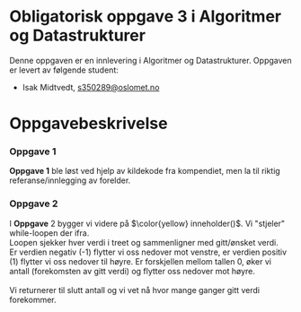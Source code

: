 # Obligatorisk oppgave 3 i Algoritmer og Datastrukturer

Denne oppgaven er en innlevering i Algoritmer og Datastrukturer. 
Oppgaven er levert av følgende student:
* Isak Midtvedt, s350289@oslomet.no


# Oppgavebeskrivelse

### Oppgave 1
**Oppgave 1** ble løst ved hjelp av kildekode fra kompendiet, men la til riktig referanse/innlegging av forelder.

### Oppgave 2
I **Oppgave** 2 bygger vi videre på $\color{yellow} inneholder()$. Vi "stjeler" while-loopen der ifra. \
Loopen sjekker hver verdi i treet og sammenligner med gitt/ønsket verdi.\
Er verdien negativ (-1) flytter vi oss nedover mot venstre, er verdien positiv (1) flytter vi oss nedover til høyre.
Er forskjellen mellom tallen 0, øker vi antall (forekomsten av gitt verdi) og flytter oss nedover mot høyre.\
\
Vi returnerer til slutt antall og vi vet nå hvor mange ganger gitt verdi forekommer.
